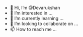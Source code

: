 - 👋 Hi, I’m @Devarukshan
- 👀 I’m interested in ...
- 🌱 I’m currently learning ...
- 💞️ I’m looking to collaborate on ...
- 📫 How to reach me ...

<!---
Devarukshan/Devarukshan is a ✨ special ✨ repository because its `README.md` (this file) appears on your GitHub profile.
You can click the Preview link to take a look at your changes.
--->
